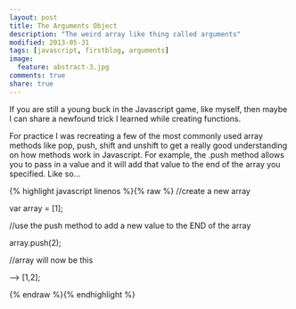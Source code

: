 ```yaml
---
layout: post
title: The Arguments Object
description: "The weird array like thing called arguments"
modified: 2013-05-31
tags: [javascript, firstblog, arguments]
image:
  feature: abstract-3.jpg
comments: true
share: true
---
```


If you are still a young buck in the Javascript game, like myself, then maybe I can share a newfound
trick I learned while creating functions.

For practice I was recreating a few of the most commonly used array methods like pop, push, shift and unshift to get a really good understanding on how methods work in Javascript. For example, the .push method allows you to pass in a value and it will add that value to the end of the array you specified. Like so...

{% highlight javascript linenos %}{% raw %}
//create a new array

var array = [1];

//use the push method to add a new value to the END of the array

array.push(2);

//array will now be this

--> [1,2];

{% endraw %}{% endhighlight %}
